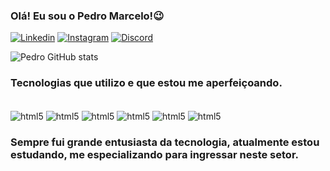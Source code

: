 ### Olá! Eu sou o Pedro Marcelo!😉

[![Linkedin](https://img.shields.io/badge/LinkedIn-0077B5?style=for-the-badge&logo=linkedin&logoColor=white)](https://www.linkedin.com/in/pedro-marcelo-gomes-37211513b?lipi=urn%3Ali%3Apage%3Ad_flagship3_profile_view_base_contact_details%3B65diWXx6RauMhAGdTd%2F6fg%3D%3D)
[![Instagram](https://img.shields.io/badge/Instagram-E4405F?style=for-the-badge&logo=instagram&logoColor=white)](https://www.instagram.com/pedro_marcelo.gomes/)
[![Discord](https://img.shields.io/badge/Discord-7289DA?style=for-the-badge&logo=discord&logoColor=white)](https://discord.com/channels/pedro-Falkonzera#7840)

![Pedro GitHub stats](https://github-readme-stats.vercel.app/api?username=pedro0705&show_icons=true&theme=dracula)

### Tecnologias que utilizo e que estou me aperfeiçoando.

<div style="display: inline_block"><br/>
<img align="center" alt="html5" src="https://img.shields.io/badge/HTML5-E34F26?style=for-the-badge&logo=html5&logoColor=white">
<img align="center" alt="html5" src="https://img.shields.io/badge/CSS3-1572B6?style=for-the-badge&logo=css3&logoColor=white">
<img align="center" alt="html5" src="https://img.shields.io/badge/JavaScript-F7DF1E?style=for-the-badge&logo=javascript&logoColor=black">
<img align="center" alt="html5" src="https://img.shields.io/badge/TypeScript-007ACC?style=for-the-badge&logo=typescript&logoColor=white">
<img align="center" alt="html5" src="https://img.shields.io/badge/React-20232A?style=for-the-badge&logo=react&logoColor=61DAFB">
<img align="center" alt="html5" src="https://img.shields.io/badge/Node.js-43853D?style=for-the-badge&logo=node.js&logoColor=white">

<br>

### Sempre fui grande entusiasta da tecnologia, atualmente estou estudando, me especializando para ingressar neste setor.
